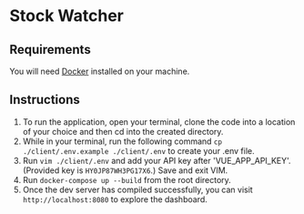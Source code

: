 # Stock Watcher

## Requirements

You will need [Docker](https://www.docker.com/) installed on your machine.

## Instructions

1. To run the application, open your terminal, clone the code into a location of your choice and then cd into the created directory.
2. While in your terminal, run the following command `cp ./client/.env.example ./client/.env` to create your .env file.
3. Run `vim ./client/.env` and add your API key after 'VUE_APP_API_KEY'. (Provided key is `HY0JP87WH3PG17X6`.) Save and exit VIM.
4. Run ```docker-compose up --build``` from the root directory.
5. Once the dev server has compiled successfully, you can visit ```http://localhost:8080``` to explore the dashboard.
